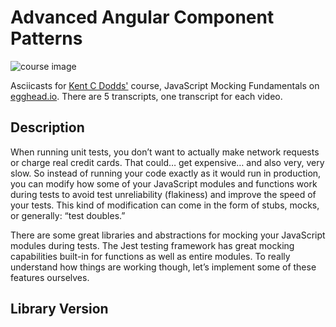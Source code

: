 # Advanced Angular Component Patterns

![course image](https://d2eip9sf3oo6c2.cloudfront.net/series/square_covers/000/000/223/thumb/2_JSMocking.png)

Asciicasts for [Kent C Dodds'](https://egghead.io/instructors/kentcdodds) course, JavaScript Mocking Fundamentals on [egghead.io](https://egghead.io/courses/javascript-mocking-fundamentals). There are 5 transcripts, one transcript for each video.

## Description

When running unit tests, you don’t want to actually make network requests or charge real credit cards. That could… get expensive… and also very, very slow. So instead of running your code exactly as it would run in production, you can modify how some of your JavaScript modules and functions work during tests to avoid test unreliability (flakiness) and improve the speed of your tests. This kind of modification can come in the form of stubs, mocks, or generally: “test doubles.”

There are some great libraries and abstractions for mocking your JavaScript modules during tests. The Jest testing framework has great mocking capabilities built-in for functions as well as entire modules. To really understand how things are working though, let’s implement some of these features ourselves.

## Library Version

